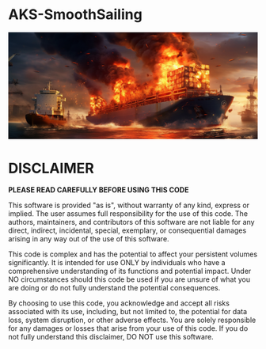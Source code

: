 # AKS-SmoothSailing
![AKS Header](aks-smoothsailing.png)


# **DISCLAIMER**

**PLEASE READ CAREFULLY BEFORE USING THIS CODE**

This software is provided "as is", without warranty of any kind, express or implied. The user assumes full responsibility for the use of this code. The authors, maintainers, and contributors of this software are not liable for any direct, indirect, incidental, special, exemplary, or consequential damages arising in any way out of the use of this software.

This code is complex and has the potential to affect your persistent volumes significantly. It is intended for use ONLY by individuals who have a comprehensive understanding of its functions and potential impact. Under NO circumstances should this code be used if you are unsure of what you are doing or do not fully understand the potential consequences.

By choosing to use this code, you acknowledge and accept all risks associated with its use, including, but not limited to, the potential for data loss, system disruption, or other adverse effects. You are solely responsible for any damages or losses that arise from your use of this code. If you do not fully understand this disclaimer, DO NOT use this software.
